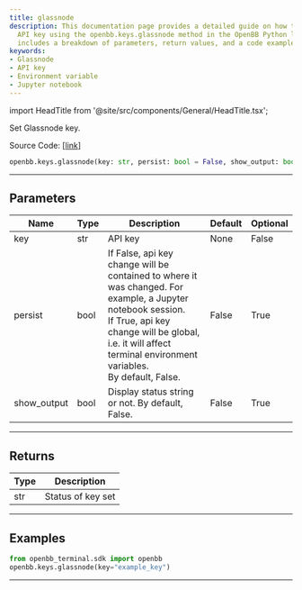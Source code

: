 ```yaml
---
title: glassnode
description: This documentation page provides a detailed guide on how to set the Glassnode
  API key using the openbb.keys.glassnode method in the OpenBB Python library. It
  includes a breakdown of parameters, return values, and a code example for easy comprehension.
keywords:
- Glassnode
- API key
- Environment variable
- Jupyter notebook
---
```


import HeadTitle from '@site/src/components/General/HeadTitle.tsx';

<HeadTitle title="keys.glassnode - Reference | OpenBB SDK Docs" />

Set Glassnode key.

Source Code: [[link](https://github.com/OpenBB-finance/OpenBBTerminal/tree/main/openbb_terminal/keys_model.py#L1673)]

```python wordwrap
openbb.keys.glassnode(key: str, persist: bool = False, show_output: bool = False)
```

---

## Parameters

| Name | Type | Description | Default | Optional |
| ---- | ---- | ----------- | ------- | -------- |
| key | str | API key | None | False |
| persist | bool | If False, api key change will be contained to where it was changed. For example, a Jupyter notebook session.<br/>If True, api key change will be global, i.e. it will affect terminal environment variables.<br/>By default, False. | False | True |
| show_output | bool | Display status string or not. By default, False. | False | True |


---

## Returns

| Type | Description |
| ---- | ----------- |
| str | Status of key set |
---

## Examples

```python
from openbb_terminal.sdk import openbb
openbb.keys.glassnode(key="example_key")
```

---

